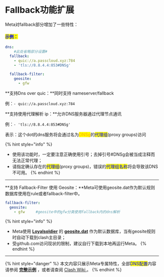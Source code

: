 # Fallback功能扩展

Meta对fallback部分增加了一些特性：

#### &#x20;<mark style="color:blue;">示例：</mark>

```yaml
dns:
    #此处省略部分设置#
  fallback:
    - quic://a.passcloud.xyz:784
    - 'tls://8.8.4.4:853#DNSg'
                                     
  fallback-filter:
    geosite:
      - gfw
```

**支持Dns over quic：**同时支持 nameserver/fallback

例：`- quic://a.passcloud.xyz:784`



**支持使用代理解析 ip：**允许DNS服务器通过代理节点通讯

例：`- 'tls://8.8.4.4:853#DNSg'`&#x20;

表示：这个dot的dns服务将会通过名为<mark style="color:orange;">DNSg</mark>的<mark style="color:blue;">代理组</mark>(proxy groups)访问

{% hint style="info" %}
* 使用该功能时，一定要注意正确使用引号；去掉引号#DNSg会被当成注释而无法正常代理；
* 请指定确认存在的<mark style="color:blue;">代理组</mark>(proxy groups)，错误的<mark style="color:blue;">代理组名称</mark>将会导致该DNS不可用。
{% endhint %}

****

**支持 Fallback-Filter 使用 Geosite：**Meta可使用geosite.dat作为默认规则数据库使用在rule或者fallback-filter中。

```yaml
fallback-filter:  
  geosite: 
    - gfw     #geosite中的gfw分类使用fallback内的dns解析
```

{% hint style="info" %}
* Meta使用 [**Loyalsoldier**](https://github.com/Loyalsoldier/v2ray-rules-dat) 的 [**geosite.dat**](https://github.com/Loyalsoldier/v2ray-rules-dat/releases/latest/download/geosite.dat) 作为默认数据库，当有geosite规则时自动下载到clash主目录；
* 受github.com访问现状的限制，建议自行下载到本地再运行Meta。
{% endhint %}

****

{% hint style="danger" %}
本文内容只展示Meta专属特性，全部<mark style="color:blue;">DNS配置</mark>内容请参阅 [**完整示例**](../../example/ex1.md#dns-pei-zhi) ，或者请查阅 [Clash Wiki ](https://lancellc.gitbook.io/clash/clash-config-file/dns)。
{% endhint %}
